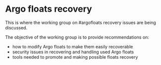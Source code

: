 # Argo floats recovery

This is where the working group on #argofloats recovery issues are being discussed. 

The objective of the working group is to provide recommendations on:
- how to modify Argo floats to make them easily recoverable
- security issues in recovering and handling used Argo floats
- tools needed to promote and making possible floats recovery

